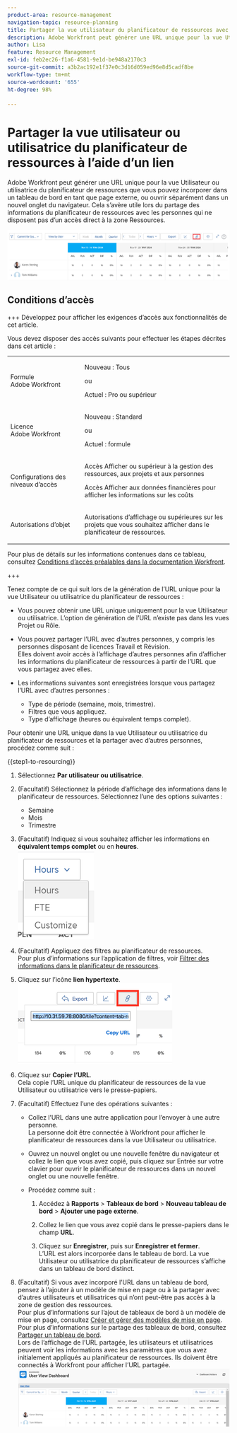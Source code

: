 ```yaml
---
product-area: resource-management
navigation-topic: resource-planning
title: Partager la vue utilisateur du planificateur de ressources avec un lien
description: Adobe Workfront peut générer une URL unique pour la vue Utilisateur ou utilisatrice du planificateur de ressources que vous pouvez incorporer dans un tableau de bord en tant que page externe, ou ouvrir séparément dans un nouvel onglet du navigateur. Cela s’avère utile lors du partage des informations du planificateur de ressources avec les personnes qui ne disposent pas d’un accès direct à la zone Ressources.
author: Lisa
feature: Resource Management
exl-id: feb2ec26-f1a6-4581-9e1d-be948a2170c3
source-git-commit: a3b2ac192e1f37e0c3d16d059ed96e8d5cadf8be
workflow-type: tm+mt
source-wordcount: '655'
ht-degree: 98%

---
```


# Partager la vue utilisateur ou utilisatrice du planificateur de ressources à l’aide d’un lien

Adobe Workfront peut générer une URL unique pour la vue Utilisateur ou utilisatrice du planificateur de ressources que vous pouvez incorporer dans un tableau de bord en tant que page externe, ou ouvrir séparément dans un nouvel onglet du navigateur. Cela s’avère utile lors du partage des informations du planificateur de ressources avec les personnes qui ne disposent pas d’un accès direct à la zone Ressources.

![Vue utilisateur avec lien](assets/rp-user-view-with-link-highlight-350x49.png)

## Conditions d’accès

+++ Développez pour afficher les exigences d’accès aux fonctionnalités de cet article.

Vous devez disposer des accès suivants pour effectuer les étapes décrites dans cet article :

<table style="table-layout:auto"> 
 <col> 
 <col> 
 <tbody> 
  <tr> 
   <td role="rowheader">Formule Adobe Workfront</td> 
    <td><p>Nouveau : Tous</p>
       <p>ou</p>
       <p>Actuel : Pro ou supérieur</p> </td> 
  </tr> 
  <tr> 
   <td role="rowheader">Licence Adobe Workfront</td> 
   <td><p>Nouveau : Standard</p>
       <p>ou</p>
       <p>Actuel : formule</p></td> 
  </tr> 
  <tr> 
   <td role="rowheader">Configurations des niveaux d’accès</td> 
   <td> <p>Accès Afficher ou supérieur à la gestion des ressources, aux projets et aux personnes</p> <p>Accès Afficher aux données financières pour afficher les informations sur les coûts</p></td> 
  </tr> 
  <tr> 
   <td role="rowheader">Autorisations d’objet</td> 
   <td> <p>Autorisations d’affichage ou supérieures sur les projets que vous souhaitez afficher dans le planificateur de ressources.</p></td> 
  </tr> 
 </tbody> 
</table>

Pour plus de détails sur les informations contenues dans ce tableau, consultez [Conditions d’accès préalables dans la documentation Workfront](/help/quicksilver/administration-and-setup/add-users/access-levels-and-object-permissions/access-level-requirements-in-documentation.md).

+++


Tenez compte de ce qui suit lors de la génération de l’URL unique pour la vue Utilisateur ou utilisatrice du planificateur de ressources :

* Vous pouvez obtenir une URL unique uniquement pour la vue Utilisateur ou utilisatrice. L’option de génération de l’URL n’existe pas dans les vues Projet ou Rôle.
* Vous pouvez partager l’URL avec d’autres personnes, y compris les personnes disposant de licences Travail et Révision.\
  Elles doivent avoir accès à l’affichage d’autres personnes afin d’afficher les informations du planificateur de ressources à partir de l’URL que vous partagez avec elles.
* Les informations suivantes sont enregistrées lorsque vous partagez l’URL avec d’autres personnes :

   * Type de période (semaine, mois, trimestre).
   * Filtres que vous appliquez.
   * Type d’affichage (heures ou équivalent temps complet).

Pour obtenir une URL unique dans la vue Utilisateur ou utilisatrice du planificateur de ressources et la partager avec d’autres personnes, procédez comme suit :

{{step1-to-resourcing}}

1. Sélectionnez **Par utilisateur ou utilisatrice**.
1. (Facultatif) Sélectionnez la période d’affichage des informations dans le planificateur de ressources. Sélectionnez l’une des options suivantes :

   * Semaine
   * Mois
   * Trimestre

1. (Facultatif) Indiquez si vous souhaitez afficher les informations en **équivalent temps complet** ou en **heures**.\
   ![RP_hours_or_fte_in_user_view.png](assets/rp-hours-or-fte-in-user-view.png)

1. (Facultatif) Appliquez des filtres au planificateur de ressources.\
   Pour plus d’informations sur l’application de filtres, voir [Filtrer des informations dans le planificateur de ressources](../../resource-mgmt/resource-planning/filter-resource-planner.md).

1. Cliquez sur l’icône **lien hypertexte**.\
   ![RP_Storm_generate_URL_with_copy_URL_link.png](assets/rp-storm-generate-url-with-copy-url-link-350x182.png)

1. Cliquez sur **Copier l’URL**.\
   Cela copie l’URL unique du planificateur de ressources de la vue Utilisateur ou utilisatrice vers le presse-papiers.

1. (Facultatif) Effectuez l’une des opérations suivantes :

   * Collez l’URL dans une autre application pour l’envoyer à une autre personne.\
     La personne doit être connectée à Workfront pour afficher le planificateur de ressources dans la vue Utilisateur ou utilisatrice.
   * Ouvrez un nouvel onglet ou une nouvelle fenêtre du navigateur et collez le lien que vous avez copié, puis cliquez sur Entrée sur votre clavier pour ouvrir le planificateur de ressources dans un nouvel onglet ou une nouvelle fenêtre.
   * Procédez comme suit :

     <!--   
     <MadCap:conditionalText data-mc-conditions="QuicksilverOrClassic.Draft mode">   
     (NOTE:&nbsp;turn this into a numbered list)   
     </MadCap:conditionalText>   
     -->

      1. Accédez à **Rapports** > **Tableaux de bord** > **Nouveau tableau de bord** > **Ajouter une page externe**.

      1. Collez le lien que vous avez copié dans le presse-papiers dans le champ **URL**.
      1. Cliquez sur **Enregistrer**, puis sur **Enregistrer et fermer**.\
         L’URL est alors incorporée dans le tableau de bord. La vue Utilisateur ou utilisatrice du planificateur de ressources s’affiche dans un tableau de bord distinct.

1. (Facultatif) Si vous avez incorporé l’URL dans un tableau de bord, pensez à l’ajouter à un modèle de mise en page ou à la partager avec d’autres utilisateurs et utilisatrices qui n’ont peut-être pas accès à la zone de gestion des ressources.\
   Pour plus d’informations sur l’ajout de tableaux de bord à un modèle de mise en page, consultez [Créer et gérer des modèles de mise en page](../../administration-and-setup/customize-workfront/use-layout-templates/create-and-manage-layout-templates.md).\
   Pour plus d’informations sur le partage des tableaux de bord, consultez [Partager un tableau de bord](../../reports-and-dashboards/dashboards/creating-and-managing-dashboards/share-dashboard.md).\
   Lors de l’affichage de l’URL partagée, les utilisateurs et utilisatrices peuvent voir les informations avec les paramètres que vous avez initialement appliqués au planificateur de ressources. Ils doivent être connectés à Workfront pour afficher l’URL partagée.\
   ![user_view_dashoard_from_unique_url.png](assets/user-view-dashoard-from-unique-url-350x85.png)
